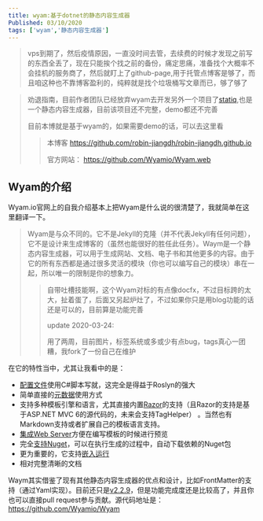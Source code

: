 ```yaml
---
title: wyam:基于dotnet的静态内容生成器
Published: 03/10/2020
tags: ['wyam','静态内容生成器'] 
---
```



> vps到期了，然后疫情原因，一直没时间去管，去续费的时候才发现之前写的东西全丢了，现在只能挨个找之前的备份，痛定思痛，准备找个大概率不会挂机的服务商了，然后就盯上了github-page,用于托管点博客是够了，而且咱这种也不靠博客盈利的，纯粹就是找个垃圾桶写文章而已，够了够了

> 劝退指南，目前作者团队已经放弃wyam去开发另外一个项目了[statiq](https://github.com/statiqdev),也是一个静态内容生成器，目前该项目还不完整，demo都还不完善
>
> 目前本博就是基于wyam的，如果需要demo的话，可以去这里看 
>
> > 本博客 https://github.com/robin-jiangdh/robin-jiangdh.github.io
> >
> > 官方网站： https://github.com/Wyamio/Wyam.web

## Wyam的介绍

Wyam.io官网上的自我介绍基本上把Wyam是什么说的很清楚了，我就简单在这里翻译一下。

> Wyam是与众不同的。它不是Jekyll的克隆（并不代表Jekyll有任何问题），它不是设计来生成博客的（虽然也能很好的胜任此任务）。Waym是一个静态内容生成器，可以用于生成网站、文档、电子书和其他更多的内容。由于它的所有东西都是通过很多灵活的模块（你也可以编写自己的模块）串在一起，所以唯一的限制是你的想象力。
>
> > 自带吐槽技能啊，这个Wyam对标的有点像docfx，不过目标跨的太大，扯着蛋了，后面又另起炉灶了，不过如果你只是用blog功能的话还是可以的，目前算是功能完善
> >
> > update 2020-03-24:
> >
> > 用了两周，目前图片，标签系统或多或少有点bug，tags真心一团糟，我fork了一份自己在维护

在它的特性当中，尤其让我看中的是：

- [配置文件](http://wyam.io/getting-started/configuration)使用C#脚本写就，这完全是得益于Roslyn的强大
- 简单直接的[元数据](http://wyam.io/modules/meta)使用方式
- 支持多种模板引擎和语言，尤其直接内置[Razor](http://wyam.io/modules/razor)的支持（且Razor的支持是基于ASP.NET MVC 6的源代码的，未来会支持TagHelper） 。当然也有Markdown支持或者扩展自己的模板语言支持。
- [集成Web Server](http://wyam.io/getting-started/usage)方便在编写模板的时候进行预览
- 完全[支持Nuget](http://wyam.io/getting-started/configuration#nuget)，可以在执行生成的过程中，自动下载依赖的Nuget包
- 更为重要的，它支持[嵌入运行](http://wyam.io/knowledgebase/embedded-use)
- 相对完整清晰的文档

Waym其实借鉴了现有其他静态内容生成器的优点和设计，比如FrontMatter的支持（通过Yaml实现）。目前还只是[v2.2.9](https://github.com/Wyamio/Wyam/releases/tag/v2.2.9)，但是功能完成度还是比较高了，并且你也可以直接pull request参与贡献。源代码地址是：https://github.com/Wyamio/Wyam



